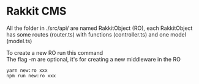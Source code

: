 # Rakkit CMS

All the folder in ./src/api/ are named RakkitObject (RO), each RakkitObject has some routes (router.ts) with functions (controller.ts) and one model (model.ts)  

To create a new RO run this command  
The flag -m are optional, it's for creating a new middleware in the RO
```
yarn new:ro xxx
npm run new:ro xxx
```
